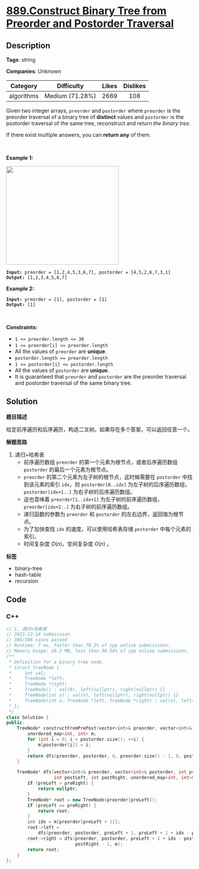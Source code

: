 # [889.Construct Binary Tree from Preorder and Postorder Traversal](https://leetcode.com/problems/construct-binary-tree-from-preorder-and-postorder-traversal/description/)

## Description

**Tags**: string

**Companies**: Unknown

|  Category  |   Difficulty    | Likes | Dislikes |
| :--------: | :-------------: | :---: | :------: |
| algorithms | Medium (71.28%) | 2669  |   108    |

<p>Given two integer arrays, <code>preorder</code> and <code>postorder</code> where <code>preorder</code> is the preorder traversal of a binary tree of <strong>distinct</strong> values and <code>postorder</code> is the postorder traversal of the same tree, reconstruct and return <em>the binary tree</em>.</p>
<p>If there exist multiple answers, you can <strong>return any</strong> of them.</p>
<p>&nbsp;</p>
<p><strong class="example">Example 1:</strong></p>
<img alt="" src="https://assets.leetcode.com/uploads/2021/07/24/lc-prepost.jpg" style="width: 304px; height: 265px;" />
<pre><code><strong>Input:</strong> preorder = [1,2,4,5,3,6,7], postorder = [4,5,2,6,7,3,1]
<strong>Output:</strong> [1,2,3,4,5,6,7]</code></pre>
<p><strong class="example">Example 2:</strong></p>
<pre><code><strong>Input:</strong> preorder = [1], postorder = [1]
<strong>Output:</strong> [1]</code></pre>
<p>&nbsp;</p>
<p><strong>Constraints:</strong></p>
<ul>
  <li><code>1 &lt;= preorder.length &lt;= 30</code></li>
  <li><code>1 &lt;= preorder[i] &lt;= preorder.length</code></li>
  <li>All the values of <code>preorder</code> are <strong>unique</strong>.</li>
  <li><code>postorder.length == preorder.length</code></li>
  <li><code>1 &lt;= postorder[i] &lt;= postorder.length</code></li>
  <li>All the values of <code>postorder</code> are <strong>unique</strong>.</li>
  <li>It is guaranteed that <code>preorder</code> and <code>postorder</code> are the preorder traversal and postorder traversal of the same binary tree.</li>
</ul>

## Solution

**题目描述**

给定前序遍历和后序遍历，构造二叉树。如果存在多个答案，可以返回任意一个。

**解题思路**

1. 递归+哈希表
   - 前序遍历数组 `preorder` 的第一个元素为根节点，或者后序遍历数组 `postorder` 的最后一个元素为根节点。
   - `preorder` 的第二个元素为左子树的根节点，这时候需要在 `postorder` 中找到该元素的索引 `idx`，则 `postorder[0..idx]` 为左子树的后序遍历数组，`postorder[idx+1..]` 为右子树的后序遍历数组。
   - 这也意味着 `preorder[1..idx+1]` 为左子树的前序遍历数组，`preorder[idx+2..]` 为右子树的前序遍历数组。
   - 递归函数的参数为 `preorder` 和 `postorder` 的左右边界，返回值为根节点。
   - 为了加快查找 `idx` 的速度，可以使用哈希表存储 `postorder` 中每个元素的索引。
   - 时间复杂度 $O(n)$，空间复杂度 $O(n)$ 。

**标签**

- binary-tree
- hash-table
- recursion

<!-- code start -->
## Code

### C++

```cpp
// 1. 递归+哈希表
// 2023-12-14 submission
// 306/306 cases passed
// Runtime: 7 ms, faster than 79.2% of cpp online submissions.
// Memory Usage: 26.2 MB, less than 36.54% of cpp online submissions.
/**
 * Definition for a binary tree node.
 * struct TreeNode {
 *     int val;
 *     TreeNode *left;
 *     TreeNode *right;
 *     TreeNode() : val(0), left(nullptr), right(nullptr) {}
 *     TreeNode(int x) : val(x), left(nullptr), right(nullptr) {}
 *     TreeNode(int x, TreeNode *left, TreeNode *right) : val(x), left(left), right(right) {}
 * };
 */
class Solution {
public:
    TreeNode* constructFromPrePost(vector<int>& preorder, vector<int>& postorder) {
        unordered_map<int, int> m;
        for (int i = 0; i < postorder.size(); ++i) {
            m[postorder[i]] = i;
        }
        return dfs(preorder, postorder, 0, preorder.size() - 1, 0, postorder.size() - 1, m);
    }

    TreeNode* dfs(vector<int>& preorder, vector<int>& postorder, int preLeft, int preRight,
                  int postLeft, int postRight, unordered_map<int, int>& m) {
        if (preLeft > preRight) {
            return nullptr;
        }
        TreeNode* root = new TreeNode(preorder[preLeft]);
        if (preLeft == preRight) {
            return root;
        }
        int idx = m[preorder[preLeft + 1]];
        root->left =
            dfs(preorder, postorder, preLeft + 1, preLeft + 1 + idx - postLeft, postLeft, idx, m);
        root->right = dfs(preorder, postorder, preLeft + 1 + idx - postLeft + 1, preRight, idx + 1,
                          postRight - 1, m);
        return root;
    }
};
```

<!-- code end -->
